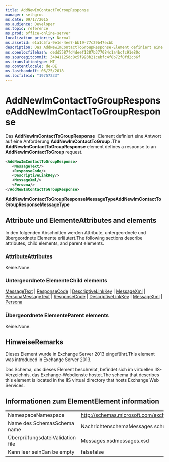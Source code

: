```yaml
---
title: AddNewImContactToGroupResponse
manager: sethgros
ms.date: 09/17/2015
ms.audience: Developer
ms.topic: reference
ms.prod: office-online-server
localization_priority: Normal
ms.assetid: e1a1c5fa-9e1e-4ee7-bb19-77c29b47ecbb
description: Das AddNewImContactToGroupResponse-Element definiert eine Antwort auf eine Anforderung AddNewImContactToGroup.
ms.openlocfilehash: dedd5587fd4deef1287b377084c1a4bcfc91e80c
ms.sourcegitcommit: 34041125dc8c5f993b21cebfc4f8b72f0fd2cb6f
ms.translationtype: MT
ms.contentlocale: de-DE
ms.lasthandoff: 06/25/2018
ms.locfileid: "19757233"
---
```

# <a name="addnewimcontacttogroupresponse"></a><span data-ttu-id="50da6-103">AddNewImContactToGroupResponse</span><span class="sxs-lookup"><span data-stu-id="50da6-103">AddNewImContactToGroupResponse</span></span>

<span data-ttu-id="50da6-104">Das **AddNewImContactToGroupResponse** -Element definiert eine Antwort auf eine Anforderung **AddNewImContactToGroup** .</span><span class="sxs-lookup"><span data-stu-id="50da6-104">The **AddNewImContactToGroupResponse** element defines a response to an **AddNewImContactToGroup** request.</span></span> 
  
```XML
<AddNewImContactToGroupResponse>
   <MessageText/>
   <ResponseCode/>
   <DescriptiveLinkKey/>
   <MessageXml/>
   <Persona/>
</AddNewImContactToGroupResponse>
```

 <span data-ttu-id="50da6-105">**AddNewImContactToGroupResponseMessageType**</span><span class="sxs-lookup"><span data-stu-id="50da6-105">**AddNewImContactToGroupResponseMessageType**</span></span>
## <a name="attributes-and-elements"></a><span data-ttu-id="50da6-106">Attribute und Elemente</span><span class="sxs-lookup"><span data-stu-id="50da6-106">Attributes and elements</span></span>

<span data-ttu-id="50da6-107">In den folgenden Abschnitten werden Attribute, untergeordnete und übergeordnete Elemente erläutert.</span><span class="sxs-lookup"><span data-stu-id="50da6-107">The following sections describe attributes, child elements, and parent elements.</span></span>
  
### <a name="attributes"></a><span data-ttu-id="50da6-108">Attribute</span><span class="sxs-lookup"><span data-stu-id="50da6-108">Attributes</span></span>

<span data-ttu-id="50da6-109">Keine.</span><span class="sxs-lookup"><span data-stu-id="50da6-109">None.</span></span>
  
### <a name="child-elements"></a><span data-ttu-id="50da6-110">Untergeordnete Elemente</span><span class="sxs-lookup"><span data-stu-id="50da6-110">Child elements</span></span>

<span data-ttu-id="50da6-111">[MessageText](messagetext.md) | [ResponseCode](responsecode.md) | [DescriptiveLinkKey](descriptivelinkkey.md) | [MessageXml](messagexml.md) | [Persona](persona.md)</span><span class="sxs-lookup"><span data-stu-id="50da6-111">[MessageText](messagetext.md) | [ResponseCode](responsecode.md) | [DescriptiveLinkKey](descriptivelinkkey.md) | [MessageXml](messagexml.md) | [Persona](persona.md)</span></span>
  
### <a name="parent-elements"></a><span data-ttu-id="50da6-112">Übergeordnete Elemente</span><span class="sxs-lookup"><span data-stu-id="50da6-112">Parent elements</span></span>

<span data-ttu-id="50da6-113">Keine.</span><span class="sxs-lookup"><span data-stu-id="50da6-113">None.</span></span>
  
## <a name="remarks"></a><span data-ttu-id="50da6-114">Hinweise</span><span class="sxs-lookup"><span data-stu-id="50da6-114">Remarks</span></span>

<span data-ttu-id="50da6-115">Dieses Element wurde in Exchange Server 2013 eingeführt.</span><span class="sxs-lookup"><span data-stu-id="50da6-115">This element was introduced in Exchange Server 2013.</span></span>
  
<span data-ttu-id="50da6-116">Das Schema, das dieses Element beschreibt, befindet sich im virtuellen IIS-Verzeichnis, das Exchange-Webdienste hostet.</span><span class="sxs-lookup"><span data-stu-id="50da6-116">The schema that describes this element is located in the IIS virtual directory that hosts Exchange Web Services.</span></span>
  
## <a name="element-information"></a><span data-ttu-id="50da6-117">Informationen zum Element</span><span class="sxs-lookup"><span data-stu-id="50da6-117">Element information</span></span>

|||
|:-----|:-----|
|<span data-ttu-id="50da6-118">Namespace</span><span class="sxs-lookup"><span data-stu-id="50da6-118">Namespace</span></span>  <br/> |http://schemas.microsoft.com/exchange/services/2006/messages  <br/> |
|<span data-ttu-id="50da6-119">Name des Schemas</span><span class="sxs-lookup"><span data-stu-id="50da6-119">Schema name</span></span>  <br/> |<span data-ttu-id="50da6-120">Nachrichtenschema</span><span class="sxs-lookup"><span data-stu-id="50da6-120">Messages schema</span></span>  <br/> |
|<span data-ttu-id="50da6-121">Überprüfungsdatei</span><span class="sxs-lookup"><span data-stu-id="50da6-121">Validation file</span></span>  <br/> |<span data-ttu-id="50da6-122">Messages.xsd</span><span class="sxs-lookup"><span data-stu-id="50da6-122">messages.xsd</span></span>  <br/> |
|<span data-ttu-id="50da6-123">Kann leer sein</span><span class="sxs-lookup"><span data-stu-id="50da6-123">Can be empty</span></span>  <br/> |<span data-ttu-id="50da6-124">false</span><span class="sxs-lookup"><span data-stu-id="50da6-124">false</span></span>  <br/> |
   

